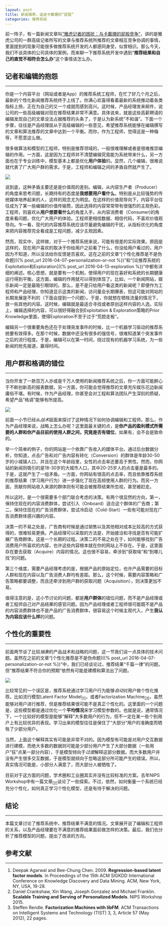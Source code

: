 ```yaml
---
layout: post
title: 新闻推荐，追逐卡戴珊的“屁股”
categories: 推荐系统
---
```

前一阵子，有一篇新闻文章叫[“雅虎记者的困扰：与卡戴珊的屁股竞争”](http://www.businessinsider.com/yahoo-reporters-frustrated-competing-against-kim-kardashians-ass-2016-4)，讲的是雅虎公司的一群高级记者所写的文章与推荐系统所推荐的文章相互竞争协调的事情，里面提到的现象可能很多做推荐系统开发的人都感同身受，似曾相识。那么今天，我们不谈具体的公司具体的案例，而来聊一下推荐系统开发中遇到“**推荐结果和自己的直觉不相符合怎么办**”这个事情该怎么办。

## 记者和编辑的抱怨
***

你是一个内容平台（网站或者是App）的推荐系统工程师，在忙了好几个月之后，最新的个性化新闻推荐系统终于上线了。你满心欢喜得看着最新的系统推动着各类指标上扬，正在为自己的又一个成就而感到高兴。这时候，产品经理发来邮件，说公司的一些高级编辑对现在推荐结果非常不满意。具体说来，就是这些高薪聘请的编辑发现自己的文章没法占据推荐的头条了，于是认为新系统“不和谐”。下面一个步骤，往往是产品经理屈从于高级编辑的一些意见，希望推荐系统能够在编辑撰写的文章和算法推荐的文章中达到一个平衡。而你，作为工程师，觉得这是一种侮辱，不愿意这么做。

很多做算法和模型的工程师，特别是推荐领域的，一般很难理解或者是很难推崇编辑的作用。一方面，这是因为工程师并不清楚编辑究竟能为系统带来什么，另一方面也在于专业训练中，模型基本上都是优化**用户体验**的。显然，几个编辑，很难说就代表了广大用户群的需求。于是，工程师和编辑之间的矛盾自然就产生了。

![](/assets/news_editor.jpg)

说到底，这种矛盾主要还是是价值观的差别。编辑，从内容生产者（Producer）的角度来思考问题，长期持有的态度是**我想要用户看什么**。特别是从比较强势的传统媒体培养起来的人，这样的观念尤为明显。在这样的价值观导向下，内容平台往往成为了某一些编辑的价值传输筒，因此选择的内容常常带有很强烈的主观色彩。工程师，则喜欢从**用户想要看什么**的角度入手，从内容消费者（Consumer)的角度来看问题，优化广大用户的体验。工程师更相信数据、相信代码，不喜欢价值观导向。乍一看，现代的内容推荐系统应该尽量避免编辑的干扰，从指标优化的角度来把内容推荐完全看成是工程问题，减少主观因素。

然而，现实中，这样做，对于一个推荐系统来说，可能有很差的实际效果。原因是这样的，现在用户喜欢的取决于你给用户之前看了什么，你没给用户看过的，用户因为不知道，所以没法给你反馈是否喜欢。这在之前的文章“[个性化推荐是不是伪命题]({% post_url 2016-04-07-personalization-or-not %})”和“[论推荐系统的Exploitation和Exploration]({% post_url 2016-04-13-exploration %})”中都有详细的阐述。核心思想，就是要有一个机制，使得用户的现在喜好和系统的长期健康运行得到平衡。这方面，编辑的作用就可以得到体现了。比如，一个新闻网站，娱乐新闻一定是最吸引眼球的。那么，是不是只给用户看这类的新闻呢？即便作为工程师和产品经理，你知道显示这类的新闻，访问量会长期爆表，但这可能对网站的长期发展是不利的（下面会提到一个问题）。于是，你就想在牺牲流量的情况下，放一些其他的内容。这时候，编辑就是最适合寻找或者原创这样内容的人选。实际上，编辑选择的内容，可以很好得融合到Exploitation & Exploration策略的Prior Knowledge里面，使得Exploration不至于过于“荒腔走板”。

编辑另一个很重要角色还在于处理突发事件的时候，比一个机器学习驱动的推荐系统要有效得多。在那个时候，数据中还没有很多的强信号，很难知道某个突发事件之后的流行程度。于是，编辑可以在第一时间，绕过现有的机器学习系统，为一些新闻的抢先报道，赢得时间。

## 用户群和格调的错位
***

当你开发了一款百万人亦或是千万人使用的新闻推荐系统之后，你一方面可能醉心于不断创新高的报表数据，另一方面，你可能会觉得推荐的文章充斥娱乐花边新闻庸俗不堪。有时候，作为产品经理，你甚至会对工程和算法团队产生深刻的质疑，希望产品“格调”能够有所提高。

![](/assets/reading.jpg)

前面一小节已经从*战术*层面来探讨了这种情况下如何协调编辑和工程师。那么，作为产品经理来说，战略上怎么办呢？这里面最关键的点，是**你产品的盈利模式所需要的人群和你产品目前的使用人群之间，究竟是否有错位**，如果有，会不会是致命的。

举一个简单的例子，你的网站是一个依靠广告收入的媒体平台。通过后台数据分析，你知道，点击广告和对广告内容有转化（Conversion）的群体是年龄30-50岁的小城镇人口，并且在这个年龄段里，女性的点击率还要高于男性。然而，你网站的新闻则吸引的是18-30岁的大城市人口，其中20-25岁人的点击量是最多的。于是，这就产生了一组矛盾。一方面，你网站有很高的点击率，而且依靠推荐系统的推荐结果（学习用户行为）进一步强化了现在高频使用人群的行为。而另一方面，贡献你网站收入来源的群体则有可能会被推荐结果所忽视，甚至被赶走。

所以这时，是一个很需要多个部门联合考虑的决策。有两个很显然的方向，第一，保持住现在的内容消费群体，尝试引入（Onboard）适合这个群体的广告商；第二，保持住现在的广告消费群体，尝试冷启动（Cold-Start）一些有可能对现在广告消费群体感兴趣的内容。

决策一的不易之处是，广告商有时候是通过销售以及其他相对成本比较高的方式获得的，很难轻易更换。产品经理可以采取的方法是，开始接洽和寻找是否有可能扩展广告商群体。这是一个长期的过程。决策二的不易之处在于，如何能够找到广告消费用户所喜欢的内容，也许这些内容根本就在你的网站上不存在。于是，这里面存在要去获取（Acquire）内容的情况。这也很不容易，牵涉到“获取啥”和“到哪儿找”的问题。

第三个维度，需要产品经理考虑的是，根据产品的原始定位，也许产品需要的目标人群和现在内容以及广告消费人群均有差距。那么，这个时候，需要内容策略和广告策略都要调整，而且还牵涉到用户群的获取问题（Acquisition），则决策更加不易。

值得注意的是，这小节讨论的问题，都是**用户群体**的错位问题，而不是产品经理或者工程师自己对产品结果的感官问题。因为产品经理或者工程师很可能既不是产品的内容消费群体也不是产品的广告消费群体，很容易这个时候主观代入，产生**我认为内容应该什么样**的问题。

## 个性化的重要性
***

前面两节谈了比较*抽象*的产品战术和战略的问题，这一节我们谈一点具体的技术问题。虽然在之前的文章“[个性化推荐是不是伪命题]({% post_url 2016-04-07-personalization-or-not %})”中，我们已经谈论过，推荐结果“千篇一律”的问题。但“推荐结果不符合你的预期”依然有可能是建模和算法出了问题。

![](/assets/personalized.png)

比较常见的一个误区是，推荐系统通过学习用户行为能够*自动*对用户做个性化推荐。比如流行模型Latent Factor Model<sub>[1]</sub>，或者Factorization Machine<sub>[3]</sub>，虽然能够对用户进行推荐，但是推荐结果很可能不是真正个性化的。这里面的一个问题是，这些模型都是通过优化一个**平均情况**来学习模型参数的。也就是说，通常情况下，一个比较好的模型是能够“解释”大多数用户的行为，但不一定在某一些个别用户上有比较优异的表现。学习出来的模型往往是保住了“大部分”用户的准确度而牺牲了少部分用户。

当然，上面这个解释其实有可能是非常不对的。因为模型有可能是对用户交互数据进行建模，而绝大多数的数据则可能是少部分用户产生了大部分数据（一些用户“狂”点某一部分内容），于是模型倾向于*过度*解释这部分数据。而大多数用户并没有产生很多交互数据，于是模型就倾向于忽略这部分所可能产生的错误。所以，真实情况可能是，小部分人满意了，而大部分人被牺牲了。

目前对于这方面的问题，学术圈和工业圈其实并没有比较标准的方案。去年NIPS Workshop中有一篇文章<sub>[2]</sub>谈论了一些探索。不过，依然，如何衡量一个系统已经充分个性化，如何真正学习个性化模型，还是有待于解决的问题。

## 结论
***

本篇文章讨论了推荐系统中，推荐结果不满意的情况。文章展开说了编辑和工程师的关系，以及产品经理要在不满意的推荐结果面前做怎样的决策。最后，我们也分析了推荐模型的问题，提出了改进的方向。

## 参考文献
***
1. Deepak Agarwal and Bee-Chung Chen. 2009. **Regression-based latent factor models**. In Proceedings of the 15th ACM SIGKDD International Conference on Knowledge Discovery and Data Mining. ACM, New York, NY, USA, 19-28.
1. Daniel Crankshaw, Xin Wang, Joseph Gonzalez and Michael Franklin. **Scalable Training and Serving of Personalized Models**. NIPS Workshop 2015.
1. Steffen Rendle. **Factorization Machines with libFM**. ACM Transactions on Intelligent Systems and Technology (TIST) 3, 3, Article 57 (May 2012), 22 pages.
